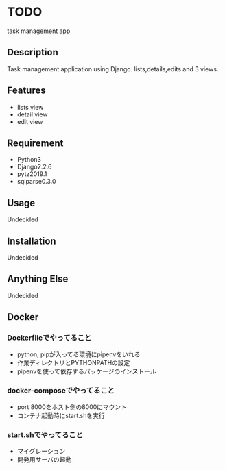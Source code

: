 # TODO

task management app

## Description

Task management application using Django.
lists,details,edits and 3 views.

## Features
- lists view
- detail view
- edit view

## Requirement

- Python3
- Django2.2.6
- pytz2019.1
- sqlparse0.3.0

## Usage

Undecided

## Installation

Undecided


## Anything Else

Undecided

## Docker

### Dockerfileでやってること
* python, pipが入ってる環境にpipenvをいれる
* 作業ディレクトリとPYTHONPATHの設定
* pipenvを使って依存するパッケージのインストール

### docker-composeでやってること
* port 8000をホスト側の8000にマウント
* コンテナ起動時にstart.shを実行

### start.shでやってること
* マイグレーション
* 開発用サーバの起動
